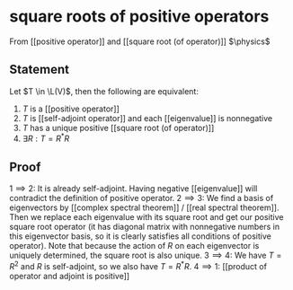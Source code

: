 # square roots of positive operators
From [[positive operator]] and [[square root (of operator)]]
$\physics$
## Statement
Let $T \in \L(V)$, then the following are equivalent:
1. $T$ is a [[positive operator]]
2. $T$ is [[self-adjoint operator]] and each [[eigenvalue]] is nonnegative
3. $T$ has a unique positive [[square root (of operator)]]
5. $\exists R: T = R^{*} R$

## Proof
$1 \implies 2$: It is already self-adjoint. Having negative [[eigenvalue]] will contradict the definition of positive operator.
$2 \implies 3$: We find a basis of eigenvectors by [[complex spectral theorem]] / [[real spectral theorem]]. Then we replace each eigenvalue with its square root and get our positive square root operator (it has diagonal matrix with nonnegative numbers in this eigenvector basis, so it is clearly satisfies all conditions of positive operator). Note that because the action of $R$ on each eigenvector is uniquely determined, the square root is also unique.
$3 \implies 4$: We have $T = R^{2}$ and $R$ is self-adjoint, so we also have $T = R^{*} R$.
$4 \implies 1$: [[product of operator and adjoint is positive]]